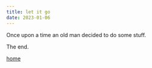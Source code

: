 ```yaml
---
title: let it go
date: 2023-01-06
---
```


Once upon a time an old man decided to do some stuff.


The end.

[home](Cymrudog/README.md)
